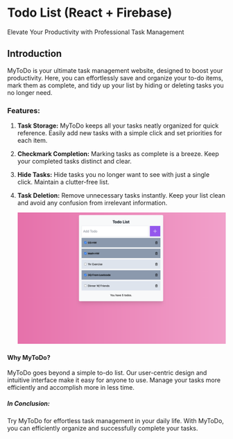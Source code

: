 # Todo List (React + Firebase)

Elevate Your Productivity with Professional Task Management

## **Introduction**

MyToDo is your ultimate task management website, designed to boost your productivity. Here, you can effortlessly save and organize your to-do items, mark them as complete, and tidy up your list by hiding or deleting tasks you no longer need.

### **Features:**

1. **Task Storage:** MyToDo keeps all your tasks neatly organized for quick reference. Easily add new tasks with a simple click and set priorities for each item.
2. **Checkmark Completion:** Marking tasks as complete is a breeze. Keep your completed tasks distinct and clear.
3. **Hide Tasks:** Hide tasks you no longer want to see with just a single click. Maintain a clutter-free list.
4. **Task Deletion:** Remove unnecessary tasks instantly. Keep your list clean and avoid any confusion from irrelevant information.

   ![1696028361658](image/README/1696028361658.png)

#### **Why MyToDo?**

MyToDo goes beyond a simple to-do list. Our user-centric design and intuitive interface make it easy for anyone to use. Manage your tasks more efficiently and accomplish more in less time.

##### **In Conclusion:**

Try MyToDo for effortless task management in your daily life. With MyToDo, you can efficiently organize and successfully complete your tasks.
